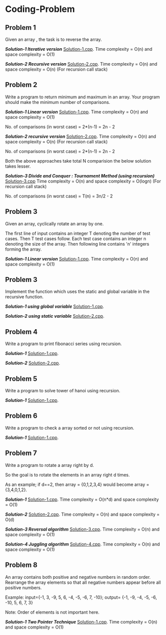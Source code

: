 # Coding-Problem

## Problem 1

Given an array , the task is to reverse the array.

***Solution-1 Iterative version***
[Solution-1.cpp](https://github.com/ekant1999/coding-problem/blob/main/ReverseArray.cpp).
Time complexity = O(n) and space complexity = O(1)

***Solution-2 Recursive version***
[Solution-2.cpp](https://github.com/ekant1999/coding-problem/blob/main/ReverseArrayUsingRecursion.cpp).
Time complexity = O(n) and space complexity = O(n) (For recursion call stack)

## Problem 2

Write a program to return minimum and maximum in an array. Your program should make the minimum number of comparisons.

***Solution-1 Linear version***
[Solution-1.cpp](https://github.com/ekant1999/coding-problem/blob/main/MinMaxElementOfArrayUsingLinearserach.cpp).
Time complexity = O(n) and space complexity = O(1)

No. of comparisons (in worst case) = 2*(n-1) = 2n - 2

***Solution-2 recursive version***
[Solution-2.cpp](https://github.com/ekant1999/coding-problem/blob/main/MinMaxOfArrayUsingRecursion.cpp).
Time complexity = O(n) and space complexity = O(n) (For recursion call stack)

No. of comparisons (in worst case) = 2*(n-1) = 2n - 2

Both the above approaches take total N comparision the below solution takes lesser.

***Solution-3 Divide and Conquer : Tournament Method (using recursion)***
[Solution-3.cpp](https://github.com/ekant1999/coding-problem/blob/main/MinMaxOfArrayUsingTournamentMethod.cpp)
Time complexity = O(n) and space complexity = O(logn) (For recursion call stack)

No. of comparisons (in worst case) = T(n) = 3n/2 - 2

## Problem 3

Given an array, cyclically rotate an array by one.

The first line of input contains an integer T denoting the number of test cases. Then T test cases follow. Each test case contains an integer n denoting the size of the array. Then following line contains 'n' integers forming the array. 

***Solution-1 Linear version***
[Solution-1.cpp](https://github.com/ekant1999/coding-problem/blob/main/CyclicallyRotateArrayByOne.cpp).
Time complexity = O(n) and space complexity = O(1)


## Problem 3

Implement the function which uses the static and global variable in the recursive function.

***Solution-1 using global variable***
[Solution-1.cpp](https://github.com/ekant1999/coding-problem/blob/main/recursionGlobalVariable.cpp).

***Solution-2 using static variable***
[Solution-2.cpp](https://github.com/ekant1999/coding-problem/blob/main/recursionStaticVariable.cpp).

## Problem 4

Write a program to print fibonacci series using recursion.

***Solution-1***
[Solution-1.cpp](https://github.com/ekant1999/coding-problem/blob/main/fibonacciRecursion1.cpp).

***Solution-2***
[Solution-2.cpp](https://github.com/ekant1999/coding-problem/blob/main/fibonacciRecursion2.cpp).

## Problem 5

Write a program to solve tower of hanoi using recursion.

***Solution-1***
[Solution-1.cpp](https://github.com/ekant1999/coding-problem/blob/main/towerOfHanoi.cpp).

## Problem 6

Write a program to check a array sorted or not using recursion.

***Solution-1***
[Solution-1.cpp](https://github.com/ekant1999/coding-problem/blob/main/isSortedRecursion.cpp).


## Problem 7

Write a program to rotate a array right by d.

So the goal is to rotate the elements in an array right d times. 

As an example; if d==2, then array = {0,1,2,3,4} would become array = {3,4,0,1,2}.

***Solution-1***
[Solution-1.cpp](https://github.com/ekant1999/coding-problem/blob/main/RotateArrayOnebyOne.cpp).
Time complexity = O(n*d) and space complexity = O(1) 

***Solution-2***
[Solution-2.cpp](https://github.com/ekant1999/coding-problem/blob/main/RotateArrayUsingTempArray.cpp).
Time complexity = O(n) and space complexity = O(d)

***Solution-3 Reversal algorithm***
[Solution-3.cpp](https://github.com/ekant1999/coding-problem/blob/main/reversalAlgoForRotation.cpp).
Time complexity = O(n) and space complexity = O(1)

***Solution-4 Juggling algorithm***
[Solution-4.cpp](https://github.com/ekant1999/coding-problem/blob/main/RotationUsingJugglingAlgo.cpp).
Time complexity = O(n) and space complexity = O(1)


## Problem 8

An array contains both positive and negative numbers in random order. Rearrange the array elements so that all negative numbers appear before all positive numbers.

Example: input={-1, 3, -9, 5, 6, -4, -5, -6, 7, -10};             output= {-1, -9, -4, -5, -6, -10, 5, 6, 7, 3}

Note: Order of elements is not important here.

***Solution-1 Two Pointer Technique***
[Solution-1.cpp](https://github.com/ekant1999/coding-problem/blob/main/seprateNegNum.cpp).
Time complexity = O(n) and space complexity = O(1) 



